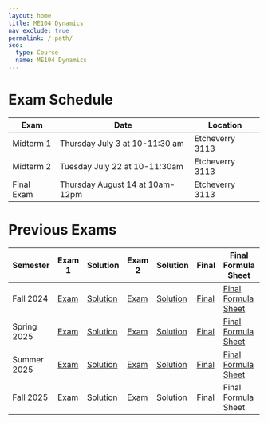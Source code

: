 ```yaml
---
layout: home
title: ME104 Dynamics
nav_exclude: true
permalink: /:path/
seo:
  type: Course
  name: ME104 Dynamics
---
```


# Exam Schedule

| Exam | Date | Location |
| -- | -- | -- |
| Midterm 1 | Thursday July 3 at 10-11:30 am | Etcheverry 3113 |
| Midterm 2 | Tuesday July 22 at 10-11:30am | Etcheverry 3113 |
| Final Exam | Thursday August 14 at 10am-12pm | Etcheverry 3113 |

# Previous Exams

| Semester | Exam 1 | Solution | Exam 2 | Solution | Final | Final Formula Sheet | Solution |
| -- | -- | -- | -- | -- | -- | -- | -- |
| Fall 2024 | [Exam](https://drive.google.com/file/d/1fpyogKU72hAk62joaXF57r_IyN-hvyrX/view?usp=sharing) | [Solution](https://drive.google.com/file/d/1gEF7iLhqBAmBBbsNmlnsfmzRhn-U-z8h/view?usp=sharing) | [Exam](https://drive.google.com/file/d/1EsWH744Ea9hTqATIefX_iNISh8Yit5By/view?usp=sharing) | [Solution](https://drive.google.com/file/d/1TkYUfnPO1sOTNMaOrFGUUBSUmpVRY5u6/view?usp=sharing) | [Final](https://drive.google.com/file/d/1UM0d436fD1UeuP0GWjcqIyFP_Lrfrv2M/view?usp=share_link) | [Final Formula Sheet](https://drive.google.com/file/d/1SEIcqV9ZGopW-3rXGl6u-v4yAV9b6NoM/view?usp=sharing) | [Solution](https://drive.google.com/file/d/1ULFXXRHoYjYegWJ-E-Ray_JmYSu70aNZ/view?usp=sharing) |
| Spring 2025 | [Exam](https://drive.google.com/file/d/1nYIM1DQM-xVw40f7MYHySVGbD_-mvGR7/view?usp=share_link) | [Solution](https://drive.google.com/file/d/1nZ_2hlN742mQefcQq80z4JaBwRkUrTUg/view?usp=share_link) | [Exam](https://drive.google.com/file/d/1PqB3AuPpe6iEz4S_hGeReKswznM3Oy4N/view?usp=sharing) | [Solution](https://drive.google.com/file/d/1PoiuhSRDilY_wqvYx3Q5fC7DtcB-O3IU/view?usp=sharing) | [Final](https://drive.google.com/file/d/1TcTW830VaSOpyTgutoI8S-agWErWplGE/view?usp=sharing) | [Final Formula Sheet](https://drive.google.com/file/d/1TGxehzRf-imvsRXlj2ulP5fpYmzAg1jC/view?usp=sharing) | [Solution](https://drive.google.com/file/d/1THjl_kwMNHvcFt04QrGJM5DICYu9seGZ/view?usp=sharing) |
| Summer 2025 | [Exam](https://drive.google.com/file/d/1-qiPPB0-GBBf9tUoRn-x7F8f2A_U-i_l/view?usp=share_link) | [Solution](https://drive.google.com/file/d/1SqitIff1RgKL2iMsMwBRIKiIRKMLA4oQ/view?usp=sharing) | [Exam](https://drive.google.com/file/d/1PoptxxFkwPgxgti8o4a-GRid4FVxc99b/view?usp=share_link) | [Solution](https://drive.google.com/file/d/1qlH-nAS531cRvIq30yFaV9ifPYXjksqK/view?usp=sharing) | [Final](https://drive.google.com/file/d/1rLc5TgOaapxruiA4Grw1LZYBdwnRvGk5/view?usp=share_link) | [Final Formula Sheet](https://drive.google.com/file/d/1rVxbOK87azp4vJbd0WjxjuIHGPr4xnII/view?usp=share_link) | [Solution](https://drive.google.com/file/d/1VRkHuMP18I4SRJzPotgux6TBsVPLI4GC/view?usp=sharing) |
| Fall 2025 | Exam | Solution | Exam | Solution | Final | Final Formula Sheet | Solution |


